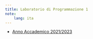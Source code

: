 ```yaml
---
title: Laboratorio di Programmazione 1
note:
    lang: ita
---
```


 * <a href="2223"> Anno Accademico 2021/2023 </a>